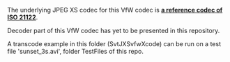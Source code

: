 The underlying JPEG XS codec for this VfW codec is 
[**a reference codec of ISO 21122**](https://standards.iso.org/iso-iec/21122/).

Decoder part of this VfW codec has yet to be presented in this repository.

A transcode example in this folder (SvtJXSvfwXcode) can be run on a test file 'sunset_3s.avi', 
folder TestFiles of this repo.